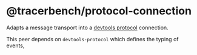 # @tracerbench/protocol-connection

Adapts a message transport into a [devtools protocol](https://chromedevtools.github.io/devtools-protocol/) connection.

This peer depends on `devtools-protocol` which defines the typing of events,